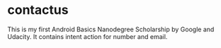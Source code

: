 # contactus
This is my first Android Basics Nanodegree Scholarship by Google and Udacity.
It contains intent action for number and email.
